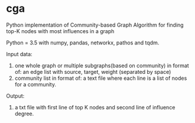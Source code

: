# cga
Python implementation of Community-based Graph Algorithm for finding top-K nodes with most influences in a graph

Python = 3.5 with numpy, pandas, networkx, pathos and tqdm.

Input data:

1. one whole graph or multiple subgraphs(based on community) in format of:
    an edge list with source, target, weight (separated by space)
2. community list in format of:
    a text file where each line is a list of nodes for a community.

Output:

1. a txt file with first line of top K nodes and second line of influence degree.

